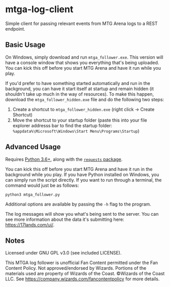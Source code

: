 # mtga-log-client

Simple client for passing relevant events from MTG Arena logs to a REST endpoint.

## Basic Usage

On Windows, simply download and run `mtga_follower.exe`. This version will have a console window that shows you everything that's being uploaded. You can kick this off before you start MTG Arena and have it run while you play.

If you'd prefer to have something started automatically and run in the background, you can have it start itself at startup and remain hidden (it shouldn't take up much in the way of resources). To make this happen, download the `mtga_follower_hidden.exe` file and do the following two steps:
1. Create a shortcut to `mtga_follower_hidden.exe` (right click -> Create Shortcut)
2. Move the shortcut to your startup folder (paste this into your file explorer addresss bar to find the startup folder: `%appdata%\Microsoft\Windows\Start Menu\Programs\Startup`)

## Advanced Usage

Requires [Python 3.6+](https://www.python.org/downloads/), along with the [`requests` package](http://docs.python-requests.org/en/master/).

You can kick this off before you start MTG Arena and have it run in the background while you play. If you have Python installed on Windows, you can simply run the script directly. If you want to run through a terminal, the command would just be as follows:
```
python3 mtga_follower.py
```

Additional options are available by passing the `-h` flag to the program.

The log messages will show you what's being sent to the server. You can see more information about the data it's submitting here: https://17lands.com/ui/.

## Notes

Licensed under GNU GPL v3.0 (see included LICENSE).

This MTGA log follower is unofficial Fan Content permitted under the Fan Content Policy. Not approved/endorsed by Wizards. Portions of the materials used are property of Wizards of the Coast. ©Wizards of the Coast LLC. See https://company.wizards.com/fancontentpolicy for more details.